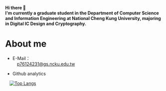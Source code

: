 **Hi there 👋**  
**I'm currently a graduate student in the Department of Computer Science and Information Engineering at National Cheng Kung University, majoring in Digital IC Design and Cryptography.**
# About me
- E-Mail：  
&emsp;p76124231@gs.ncku.edu.tw

 - Github analytics
 
&emsp;[![Top Langs](https://github-readme-stats.vercel.app/api/top-langs/?username=DICyclee&langs_count=10&layout=compact&theme=radical)](https://github.com/DICyclee)  

<!--
**DICyclee/DICyclee** is a ✨ _special_ ✨ repository because its `README.md` (this file) appears on your GitHub profile.

Here are some ideas to get you started:

- 🔭 I’m currently working on ...
- 🌱 I’m currently learning ...
- 👯 I’m looking to collaborate on ...
- 🤔 I’m looking for help with ...
- 💬 Ask me about ...
- 📫 How to reach me: ...
- 😄 Pronouns: ...
- ⚡ Fun fact: ...
-->
